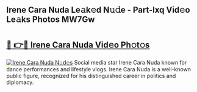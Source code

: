 ## Irene Cara Nuda Le𝚊k𝚎d N𝚞𝚍e - Part-lxq Vid𝚎o Le𝚊ks Photos MW7Gw

# <h2><a href="http://fbc5jj.evod.top/?m=Irene+Cara+Nuda">🔗 👉🔴 Irene Cara Nuda Vid𝚎o Ph𝚘t𝚘s</a></h2>

[![Irene Cara Nuda N𝚞d𝚎s](https://i.imgur.com/8V9OHl7.gif)](http://fbc5jj.evod.top/?m=Irene+Cara+Nuda)
Social media star Irene Cara Nuda known for dance performances and lifestyle vlogs. Irene Cara Nuda is a well-known public figure, recognized for his distinguished career in politics and diplomacy. 
